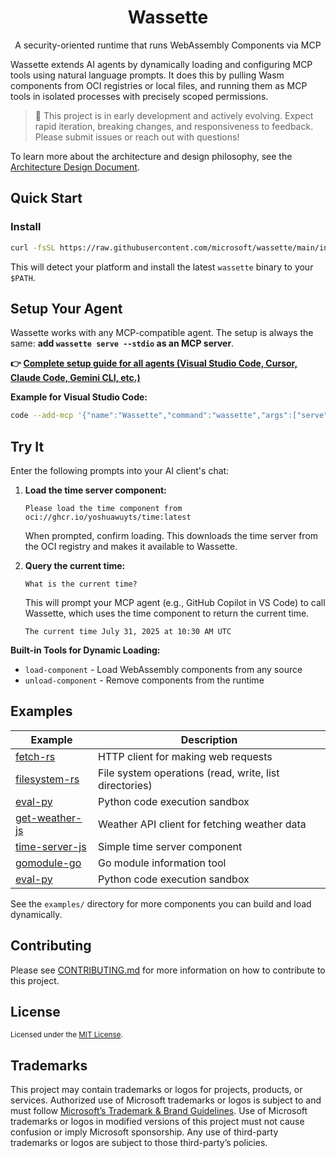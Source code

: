 <div align="center">
  <h1 align="center">Wassette</h1>
  <p>A security-oriented runtime that runs WebAssembly Components via MCP</p>
  
  <!-- [![](https://dcbadge.limes.pink/api/server/microsoft-open-source)](https://discord.gg/microsoft-open-source) -->
</div>

Wassette extends AI agents by dynamically loading and configuring MCP tools using natural language prompts. It does this by pulling Wasm components from OCI registries or local files, and running them as MCP tools in isolated processes with precisely scoped permissions.

> 🦺 This project is in early development and actively evolving. Expect rapid iteration, breaking changes, and responsiveness to feedback. Please submit issues or reach out with questions!

To learn more about the architecture and design philosophy, see the [Architecture Design Document](docs/architecture-design.md).

## Quick Start

### Install

```bash
curl -fsSL https://raw.githubusercontent.com/microsoft/wassette/main/install.sh | bash
```

This will detect your platform and install the latest `wassette` binary to your `$PATH`.

## Setup Your Agent

Wassette works with any MCP-compatible agent. The setup is always the same: **add `wassette serve --stdio` as an MCP server**.

**👉 [Complete setup guide for all agents (Visual Studio Code, Cursor, Claude Code, Gemini CLI, etc.)](https://github.com/microsoft/wassette/blob/main/docs/mcp-clients.md)**

**Example for Visual Studio Code:**

```bash
code --add-mcp '{"name":"Wassette","command":"wassette","args":["serve","--stdio"]}'
```

## Try It

Enter the following prompts into your AI client's chat:

1. **Load the time server component:**

   ```
   Please load the time component from oci://ghcr.io/yoshuawuyts/time:latest
   ```

   When prompted, confirm loading. This downloads the time server from the OCI registry and makes it available to Wassette.

2. **Query the current time:**

   ```
   What is the current time?
   ```

   This will prompt your MCP agent (e.g., GitHub Copilot in VS Code) to call Wassette, which uses the time component to return the current time.

   ```output
   The current time July 31, 2025 at 10:30 AM UTC
   ```

**Built-in Tools for Dynamic Loading:**

- `load-component` - Load WebAssembly components from any source
- `unload-component` - Remove components from the runtime

## Examples

| Example                                    | Description                                            |
| ------------------------------------------ | ------------------------------------------------------ |
| [fetch-rs](examples/fetch-rs/)             | HTTP client for making web requests                    |
| [filesystem-rs](examples/filesystem-rs/)   | File system operations (read, write, list directories) |
| [eval-py](examples/eval-py/)               | Python code execution sandbox                          |
| [get-weather-js](examples/get-weather-js/) | Weather API client for fetching weather data           |
| [time-server-js](examples/time-server-js/) | Simple time server component                           |
| [gomodule-go](examples/gomodule-go/)       | Go module information tool                             |
| [eval-py](examples/eval-py/)               | Python code execution sandbox                          |

See the `examples/` directory for more components you can build and load dynamically.

## Contributing

Please see [CONTRIBUTING.md](CONTRIBUTING.md) for more information on how to contribute to this project.

## License

<sup>
Licensed under the <a href="LICENSE">MIT License</a>.
</sup>

## Trademarks

This project may contain trademarks or logos for projects, products, or services. Authorized use of Microsoft trademarks or logos is subject to and must follow [Microsoft’s Trademark & Brand Guidelines](https://www.microsoft.com/en-us/legal/intellectualproperty/trademarks). Use of Microsoft trademarks or logos in modified versions of this project must not cause confusion or imply Microsoft sponsorship. Any use of third-party trademarks or logos are subject to those third-party’s policies.

